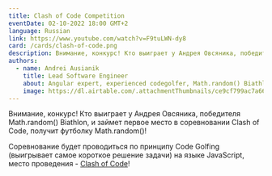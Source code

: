 ```yaml
---
title: Clash of Code Competition
eventDate: 02-10-2022 18:00 GMT+2
language: Russian
link: https://www.youtube.com/watch?v=F9tuLWN-dy8
card: /cards/clash-of-code.png
description: Внимание, конкурс! Кто выиграет у Андрея Овсяника, победителя Math.random() Biathlon, и займет первое место в соревновании Clash of Code, получит футболку Math.random(). 
authors:
  - name: Andrei Ausianik
    title: Lead Software Engineer
    about: Angular expert, experienced codegolfer, Math.random() Biathlon Winner
    image: https://dl.airtable.com/.attachmentThumbnails/ce9cf799ac7a660359b64ebfeada494c/8334fbda
---
```


Внимание, конкурс! Кто выиграет у Андрея Овсяника, победителя Math.random() Biathlon, и займет первое место в соревновании Clash of Code, получит футболку Math.random()!

Соревнование будет проводиться по принципу Code Golfing (выигрывает самое короткое решение задачи) на языке JavaScript, место проведения - [Clash of Code](https://www.codingame.com/multiplayer/clashofcode)!


